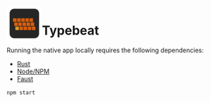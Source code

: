 <img align="left" src="./assets/icons/icon.svg" alt="Logo" style="width: 80px; height: 80px;" width="80px" height="80px" />

# Typebeat

Running the native app locally requires the following dependencies:

- [Rust](https://www.rust-lang.org/learn/get-started)
- [Node/NPM](https://nodejs.org/)
- [Faust](https://github.com/grame-cncm/faust/releases/)

```bash
npm start
```
